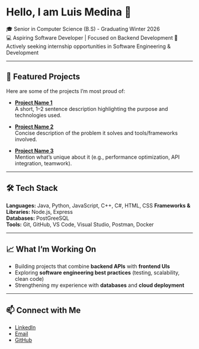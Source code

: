 # Hello, I am Luis Medina 👋

🎓 Senior in Computer Science (B.S) - Graduating Winter 2026  
💻 Aspiring Software Developer | Focused on Backend Development
📌 Actively seeking internship opportunities in Software Engineering & Development  

---

## 🚀 Featured Projects
Here are some of the projects I’m most proud of:

- [**Project Name 1**](https://github.com/LCMedi/)  
  A short, 1–2 sentence description highlighting the purpose and technologies used.  

- [**Project Name 2**](https://github.com/LCMedi/)  
  Concise description of the problem it solves and tools/frameworks involved.  

- [**Project Name 3**](https://github.com/LCMedi/)  
  Mention what’s unique about it (e.g., performance optimization, API integration, teamwork).  

---

## 🛠️ Tech Stack
**Languages:** Java, Python, JavaScript, C++, C#, HTML, CSS 
**Frameworks & Libraries:** Node.js, Express  
**Databases:** PostGreeSQL  
**Tools:** Git, GitHub, VS Code, Visual Studio, Postman, Docker 

---

## 📈 What I’m Working On
- Building projects that combine **backend APIs** with **frontend UIs**  
- Exploring **software engineering best practices** (testing, scalability, clean code)  
- Strengthening my experience with **databases** and **cloud deployment**  

---

## 📫 Connect with Me
- [LinkedIn](https://linkedin.com/in/your-link)  
- [Email](mailto:lcesarmda@gmail.com)  
- [GitHub](https://github.com/LCMedi)
